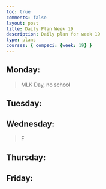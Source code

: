 ```yaml
---
toc: true
comments: false
layout: post
title: Daily Plan Week 19
description: Daily plan for week 19
type: plans
courses: { compsci: {week: 19} }
---
```


## Monday:
> MLK Day, no school

## Tuesday:
> 

## Wednesday:
> F

## Thursday:
> 

## Friday:
> 